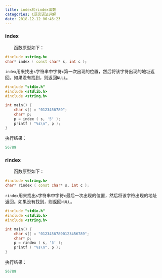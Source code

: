 ```yaml
---
title: index和rindex函数
categories: C语言语法详解
date: 2018-12-12 06:46:23
---
```

### index

&emsp;&emsp;函数原型如下：<!--more-->

``` cpp
#include <string.h>
char* index ( const char* s, int c );
```

`index`用来找出`s`字符串中字符`c`第一次出现的位置，然后将该字符出现的地址返回。如果没有找到，则返回`NULL`。

``` cpp
#include "stdio.h"
#include <stdlib.h>
#include <string.h>

int main() {
    char s[] = "0123456789";
    char* p;
    p = index ( s, '5' );
    printf ( "%s\n", p );
}
```

执行结果：

``` cpp
56789
```

### rindex

&emsp;&emsp;函数原型如下：

``` cpp
#include <string.h>
char* rindex ( const char* s, int c );
```

`rindex`用来找出`s`字符串中字符`c`最后一次出现的位置，然后将该字符出现的地址返回。如果没有找到，则返回`NULL`。

``` cpp
#include "stdio.h"
#include <stdlib.h>
#include <string.h>

int main() {
    char s[] = "01234567890123456789";
    char* p;
    p = rindex ( s, '5' );
    printf ( "%s\n", p );
}
```

执行结果：

``` cpp
56789
```